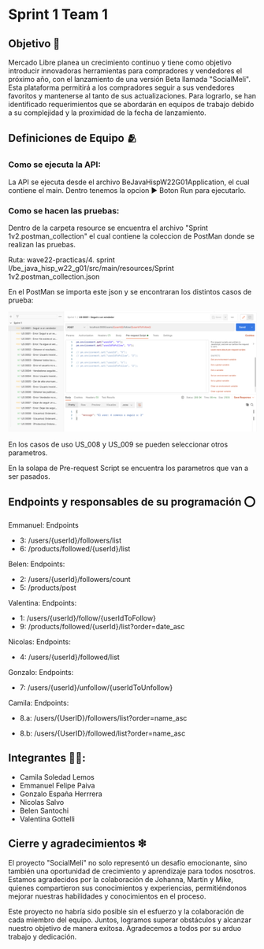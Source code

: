
# Sprint 1 Team 1

## Objetivo 🎯

Mercado Libre planea un crecimiento continuo y tiene como objetivo introducir innovadoras herramientas para compradores y vendedores el próximo año, con el lanzamiento de una versión Beta llamada "SocialMeli". Esta plataforma permitirá a los compradores seguir a sus vendedores favoritos y mantenerse al tanto de sus actualizaciones. Para lograrlo, se han identificado requerimientos que se abordarán en equipos de trabajo debido a su complejidad y la proximidad de la fecha de lanzamiento.



## Definiciones de Equipo 🫂

### Como se ejecuta la API:
La API se ejecuta desde el archivo BeJavaHispW22G01Application, el cual contiene el main. Dentro tenemos la opcion ▶ Boton Run para ejecutarlo.

### Como se hacen las pruebas:

Dentro de la carpeta resource se encuentra el archivo "Sprint 1v2.postman_collection" el cual contiene la coleccion de PostMan donde se realizan las pruebas.

Ruta: wave22-practicas/4. sprint I/be_java_hisp_w22_g01/src/main/resources/Sprint 1v2.postman_collection.json

En el PostMan se importa este json y se encontraran los distintos casos de prueba:

![Foto](https://github.com/extjotabell/wave22-practicas/blob/santochi_belen/4.%20sprint%20I/be_java_hisp_w22_g01/src/main/resources/postman.png)

En los casos de uso US_008 y US_009 se pueden seleccionar otros parametros.

En la solapa de Pre-request Script se encuentra los parametros que van a ser pasados.






## Endpoints y responsables de su programación ⭕️

Emmanuel:
Endpoints 
- 3: /users/{userId}/followers/list
- 6: /products/followed/{userId}/list

Belen:
Endpoints:
- 2: /users/{userId}/followers/count
- 5: /products/post


Valentina:
Endpoints:

- 1: /users/{userId}/follow/{userIdToFollow}
- 9: /products/followed/{userId}/list?order=date_asc

Nicolas:
Endpoints:
- 4: /users/{userId}/followed/list

Gonzalo:
Endpoints:

- 7: /users/{userId}/unfollow/{userIdToUnfollow}

Camila:
Endpoints:

- 8.a: /users/{UserID}/followers/list?order=name_asc

- 8.b: /users/{UserID}/followed/list?order=name_asc 


Integrantes 🤼‍♀️:
-
- Camila Soledad Lemos
- Emmanuel Felipe Paiva
- Gonzalo España Herrrera
- Nicolas Salvo
- Belen Santochi
- Valentina Gottelli


## Cierre y agradecimientos ❇

El proyecto "SocialMeli" no solo representó un desafío emocionante, sino también una oportunidad de crecimiento y aprendizaje para todos nosotros. Estamos agradecidos por la colaboración de Johanna, Martín y Mike, quienes compartieron sus conocimientos y experiencias, permitiéndonos mejorar nuestras habilidades y conocimientos en el proceso.

Este proyecto no habría sido posible sin el esfuerzo y la colaboración de cada miembro del equipo. Juntos, logramos superar obstáculos y alcanzar nuestro objetivo de manera exitosa. Agradecemos a todos por su arduo trabajo y dedicación.
